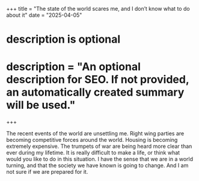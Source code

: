 +++
title = "The state of the world scares me, and I don’t know what to do about it"
date = "2025-04-05"

#
# description is optional
#
# description = "An optional description for SEO. If not provided, an automatically created summary will be used."

+++

The recent events of the world are unsettling me. Right wing parties are becoming competitive forces around the world. Housing is becoming extremely expensive. The trumpets of war are being heard more clear than ever during my lifetime. It is really difficult to make a life, or think what would you like to do in this situation. I have the sense that we are in a world turning, and that the society we have known is going to change. And I am not sure if we are prepared for it.